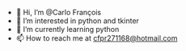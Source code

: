 - 👋 Hi, I’m @Carlo François 
- 👀 I’m interested in python and tkinter
- 🌱 I’m currently learning python
- 📫 How to reach me at cfpr271168@hotmail.com

<!---
Carlo7656/Carlo7656 is a ✨ special ✨ repository because its `README.md` (this file) appears on your GitHub profile.
You can click the Preview link to take a look at your changes.
--->
